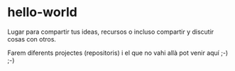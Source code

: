 # hello-world
Lugar para compartir tus ideas, recursos o incluso compartir y discutir cosas con otros.

Farem diferents projectes (repositoris) i el que no vahi allà pot venir aquí ;-)
;-)
